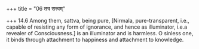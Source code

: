 +++
title = "06 तत्र सत्त्वम्"

+++
14.6 Among them, sattva, being pure, \[Nirmala, pure-transparent, i.e.,
capable of resisting any form of ignorance, and hence as illuminator,
i.e.a revealer of Consciousness.\] is an illuminator and is harmless. O
sinless one, it binds through attachment to happiness and attachment to
knowledge.
